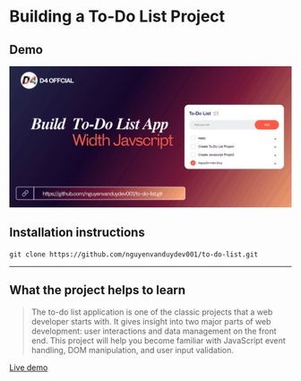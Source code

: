 # Building a To-Do List Project

## Demo
![Demo](./images/demo.png)

## Installation instructions

```
git clone https://github.com/nguyenvanduydev001/to-do-list.git 
```
----

## What the project helps to learn
> The to-do list application is one of the classic projects that a web developer starts with. It gives insight into two major parts of web development: user interactions and data management on the front end. This project will help you become familiar with JavaScript event handling, DOM manipulation, and user input validation.

[Live demo](https://todo-list-nvd.netlify.app/)